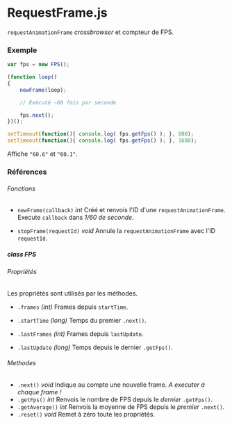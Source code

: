 # RequestFrame.js

`requestAnimationFrame` _crossbrowser_ et compteur de FPS.

### Exemple

```js
var fps = new FPS();

(function loop()
{
    newFrame(loop);

    // Exécuté ~60 fois par seconde

    fps.next();
})();

setTimeout(function(){ console.log( fps.getFps() ); }, 800);
setTimeout(function(){ console.log( fps.getFps() ); }, 1600);
```

Affiche `"60.6"` et `"60.1"`.

### Références

###### Fonctions

* `newFrame(callback)` _int_ Créé et renvois l'ID d'une `requestAnimationFrame`. Execute `callback` dans _1/60 de seconde_.

* `stopFrame(requestId)` _void_ Annule la `requestAnimationFrame` avec l'ID `requestId`.

##### class FPS

###### Propriétés

Les propriétés sont utilisés par les méthodes.

* `.frames` _(int)_ Frames depuis `startTime`.
* `.startTime` _(long)_ Temps du premier `.next()`.

* `.lastFrames` _(int)_ Frames depuis `lastUpdate`.
* `.lastUpdate` _(long)_ Temps depuis le dernier `.getFps()`.

###### Methodes

* `.next()` _void_ Indique au compte une nouvelle frame. _A executer à chaque frame !_
* `.getFps()` _int_ Renvois le nombre de FPS depuis le _dernier_ `.getFps()`.
* `.getAverage()` _int_ Renvois la moyenne de FPS depuis le _premier_ `.next()`.
* `.reset()` _void_ Remet à zéro toute les propriétés.